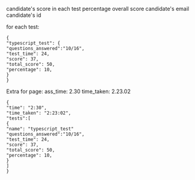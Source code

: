 candidate's score in each test
percentage
overall score
candidate's email
candidate's id


for each test:
```
{
"typescript_test": {
"questions_answered":"10/16",
"test_time": 24,
"score": 37,
"total_score": 50,
"percentage": 10,
}
}
```

Extra for page:
ass_time: 2.30
time_taken: 2.23.02

```
{
"time": "2:30",
"time_taken": "2:23:02",
"tests":[
{
"name": "typescript_test"
"questions_answered":"10/16",
"test_time": 24,
"score": 37,
"total_score": 50,
"percentage": 10,
}
]
}
```